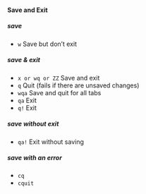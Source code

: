 #### Save and Exit 

##### save
- `w` Save but don’t exit 

##### save & exit 
- `x or wq or ZZ` Save and exit
- `q` Quit (fails if there are unsaved changes)
- `wqa` Save and quit for all tabs 
- `qa` Exit
- `q!` Exit

##### save without exit 
- `qa!` Exit without saving

##### save with an error
- `cq`                
- `cquit`

